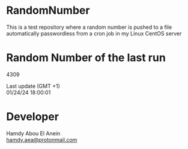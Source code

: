 # RandomNumber    
This is a test repository where a random number is pushed to a file automatically passwordless from a cron job in my Linux CentOS server    
# Random Number of the last run   
4309
      
Last update (GMT +1)    
01/24/24 18:00:01
# Developer    
Hamdy Abou El Anein   
hamdy.aea@protonmail.com
